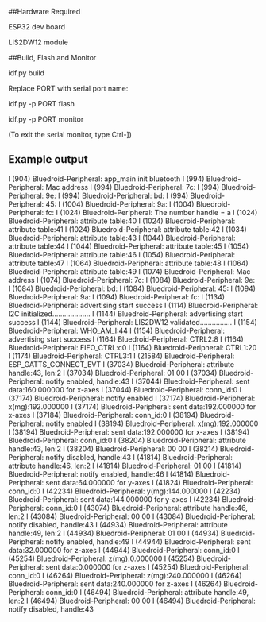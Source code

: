 ##Hardware Required

ESP32 dev board

LIS2DW12 module

##Build, Flash and Monitor 

idf.py build

Replace PORT with serial port name:

idf.py -p PORT flash 

idf.py -p PORT monitor

(To exit the serial monitor, type Ctrl-])


## Example output
I (904) Bluedroid-Peripheral: app_main init bluetooth
I (994) Bluedroid-Peripheral: Mac address
I (994) Bluedroid-Peripheral: 7c:
I (994) Bluedroid-Peripheral: 9e:
I (994) Bluedroid-Peripheral: bd:
I (994) Bluedroid-Peripheral: 45:
I (1004) Bluedroid-Peripheral: 9a:
I (1004) Bluedroid-Peripheral: fc:
I (1024) Bluedroid-Peripheral: The number handle = a
I (1024) Bluedroid-Peripheral: attribute table:40
I (1024) Bluedroid-Peripheral: attribute table:41
I (1024) Bluedroid-Peripheral: attribute table:42
I (1034) Bluedroid-Peripheral: attribute table:43
I (1044) Bluedroid-Peripheral: attribute table:44
I (1044) Bluedroid-Peripheral: attribute table:45
I (1054) Bluedroid-Peripheral: attribute table:46
I (1054) Bluedroid-Peripheral: attribute table:47
I (1064) Bluedroid-Peripheral: attribute table:48
I (1064) Bluedroid-Peripheral: attribute table:49
I (1074) Bluedroid-Peripheral: Mac address
I (1074) Bluedroid-Peripheral: 7c:
I (1084) Bluedroid-Peripheral: 9e:
I (1084) Bluedroid-Peripheral: bd:
I (1084) Bluedroid-Peripheral: 45:
I (1094) Bluedroid-Peripheral: 9a:
I (1094) Bluedroid-Peripheral: fc:
I (1134) Bluedroid-Peripheral: advertising start success
I (1114) Bluedroid-Peripheral: I2C initialized...................
I (1144) Bluedroid-Peripheral: advertising start success
I (1144) Bluedroid-Peripheral: LIS2DW12 validated................
I (1154) Bluedroid-Peripheral: WHO_AM_I:44
I (1154) Bluedroid-Peripheral: advertising start success
I (1164) Bluedroid-Peripheral: CTRL2:8
I (1164) Bluedroid-Peripheral: FIFO_CTRL:c0
I (1164) Bluedroid-Peripheral: CTRL1:20
I (1174) Bluedroid-Peripheral: CTRL3:1
I (21584) Bluedroid-Peripheral: ESP_GATTS_CONNECT_EVT
I (37034) Bluedroid-Peripheral: attribute handle:43, len:2
I (37034) Bluedroid-Peripheral: 01 00
I (37034) Bluedroid-Peripheral: notify enabled, handle:43
I (37044) Bluedroid-Peripheral: sent data:160.000000 for x-axes
I (37044) Bluedroid-Peripheral: conn_id:0
I (37174) Bluedroid-Peripheral: notify enabled
I (37174) Bluedroid-Peripheral: x(mg):192.000000
I (37174) Bluedroid-Peripheral: sent data:192.000000 for x-axes
I (37184) Bluedroid-Peripheral: conn_id:0
I (38194) Bluedroid-Peripheral: notify enabled
I (38194) Bluedroid-Peripheral: x(mg):192.000000
I (38194) Bluedroid-Peripheral: sent data:192.000000 for x-axes
I (38194) Bluedroid-Peripheral: conn_id:0
I (38204) Bluedroid-Peripheral: attribute handle:43, len:2
I (38204) Bluedroid-Peripheral: 00 00
I (38214) Bluedroid-Peripheral: notify disabled, handle:43
I (41814) Bluedroid-Peripheral: attribute handle:46, len:2
I (41814) Bluedroid-Peripheral: 01 00
I (41814) Bluedroid-Peripheral: notify enabled, handle:46
I (41814) Bluedroid-Peripheral: sent data:64.000000 for y-axes
I (41824) Bluedroid-Peripheral: conn_id:0
I (42234) Bluedroid-Peripheral: y(mg):144.000000
I (42234) Bluedroid-Peripheral: sent data:144.000000 for y-axes
I (42234) Bluedroid-Peripheral: conn_id:0
I (43074) Bluedroid-Peripheral: attribute handle:46, len:2
I (43084) Bluedroid-Peripheral: 00 00
I (43084) Bluedroid-Peripheral: notify disabled, handle:43
I (44934) Bluedroid-Peripheral: attribute handle:49, len:2
I (44934) Bluedroid-Peripheral: 01 00
I (44934) Bluedroid-Peripheral: notify enabled, handle:49
I (44944) Bluedroid-Peripheral: sent data:32.000000 for z-axes
I (44944) Bluedroid-Peripheral: conn_id:0
I (45254) Bluedroid-Peripheral: z(mg):0.000000
I (45254) Bluedroid-Peripheral: sent data:0.000000 for z-axes
I (45254) Bluedroid-Peripheral: conn_id:0
I (46264) Bluedroid-Peripheral: z(mg):240.000000
I (46264) Bluedroid-Peripheral: sent data:240.000000 for z-axes
I (46264) Bluedroid-Peripheral: conn_id:0
I (46494) Bluedroid-Peripheral: attribute handle:49, len:2
I (46494) Bluedroid-Peripheral: 00 00
I (46494) Bluedroid-Peripheral: notify disabled, handle:43
